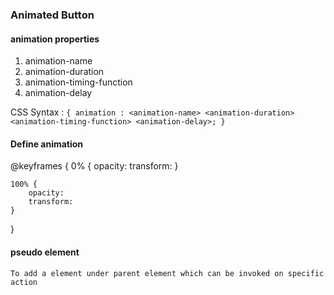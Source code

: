 ### Animated Button

#### animation properties

1. animation-name
2. animation-duration
3. animation-timing-function
4. animation-delay

CSS Syntax : `{
    animation : <animation-name> <animation-duration> <animation-timing-function> <animation-delay>;
}`

#### Define animation 

@keyframes <animation-name>{
    0% {
        opacity:
        transform: 
    }

    100% {
        opacity:
        transform:
    }
}

#### pseudo element
    To add a element under parent element which can be invoked on specific action